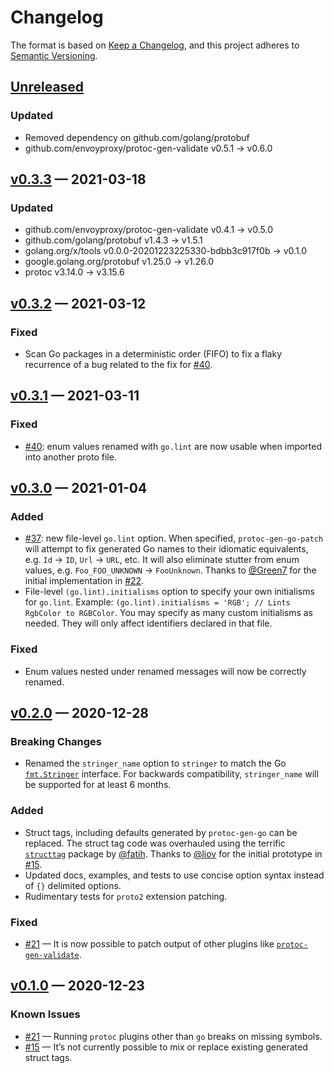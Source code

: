 # Changelog

The format is based on [Keep a Changelog](https://keepachangelog.com/en/1.0.0/), and this project adheres to [Semantic Versioning](https://semver.org/spec/v2.0.0.html).

## [Unreleased]

### Updated
- Removed dependency on github.com/golang/protobuf
- github.com/envoyproxy/protoc-gen-validate v0.5.1 → v0.6.0

## [v0.3.3] — 2021-03-18

### Updated
- github.com/envoyproxy/protoc-gen-validate v0.4.1 → v0.5.0
- github.com/golang/protobuf v1.4.3 → v1.5.1
- golang.org/x/tools v0.0.0-20201223225330-bdbb3c917f0b → v0.1.0
- google.golang.org/protobuf v1.25.0 → v1.26.0
- protoc v3.14.0 → v3.15.6
## [v0.3.2] — 2021-03-12

### Fixed
- Scan Go packages in a deterministic order (FIFO) to fix a flaky recurrence of a bug related to the fix for [#40](https://github.com/alta/protopatch/issues/40).

## [v0.3.1] — 2021-03-11

### Fixed
- [#40](https://github.com/alta/protopatch/issues/40): enum values renamed with `go.lint` are now usable when imported into another proto file.

## [v0.3.0] — 2021-01-04

### Added
- [#37](https://github.com/alta/protopatch/pull/32): new file-level `go.lint` option. When specified, `protoc-gen-go-patch` will attempt to fix generated Go names to their idiomatic equivalents, e.g. `Id` → `ID`, `Url` → `URL`, etc. It will also eliminate stutter from enum values, e.g. `Foo_FOO_UNKNOWN` → `FooUnknown`. Thanks to [@Green7](https://github.com/Green7) for the initial implementation in [#22](https://github.com/alta/protopatch/pull/22).
- File-level `(go.lint).initialisms` option to specify your own initialisms for `go.lint`. Example: `(go.lint).initialisms = 'RGB'; // Lints RgbColor to RGBColor`. You may specify as many custom initialisms as needed. They will only affect identifiers declared in that file.

### Fixed
- Enum values nested under renamed messages will now be correctly renamed.

## [v0.2.0] — 2020-12-28

### Breaking Changes
- Renamed the `stringer_name` option to `stringer` to match the Go [`fmt.Stringer`](https://golang.org/pkg/fmt/#Stringer) interface. For backwards compatibility, `stringer_name` will be supported for at least 6 months.

### Added
- Struct tags, including defaults generated by `protoc-gen-go` can be replaced. The struct tag code was overhauled using the terrific [`structtag`](https://github.com/fatih/structtag) package by [@fatih](https://github.com/fatih). Thanks to [@liov](https://github.com/liov) for the initial prototype in [#15](https://github.com/alta/protopatch/pull/15).
- Updated docs, examples, and tests to use concise option syntax instead of `{}` delimited options.
- Rudimentary tests for `proto2` extension patching.

### Fixed
- [#21](https://github.com/alta/protopatch/issues/21) — It is now possible to patch output of other plugins like [`protoc-gen-validate`](https://github.com/envoyproxy/protoc-gen-validate).

## [v0.1.0] — 2020-12-23

### Known Issues
- [#21](https://github.com/alta/protopatch/issues/21) — Running `protoc` plugins other than `go` breaks on missing symbols.
- [#15](https://github.com/alta/protopatch/pull/15) — It’s not currently possible to mix or replace existing generated struct tags.

[Unreleased]: <https://github.com/alta/protopatch/compare/v0.3.3...HEAD>
[v0.3.3]: <https://github.com/alta/protopatch/compare/v0.3.2...v0.3.3>
[v0.3.2]: <https://github.com/alta/protopatch/compare/v0.3.1...v0.3.2>
[v0.3.1]: <https://github.com/alta/protopatch/compare/v0.3.0...v0.3.1>
[v0.3.0]: <https://github.com/alta/protopatch/compare/v0.2.0...v0.3.0>
[v0.2.0]: <https://github.com/alta/protopatch/compare/v0.1.0...v0.2.0>
[v0.1.0]: <https://github.com/alta/protopatch/tree/v0.1.0>
